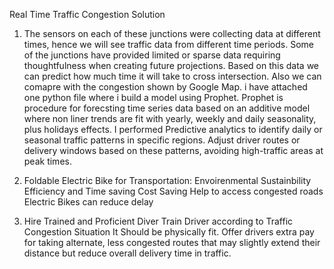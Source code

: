 Real Time Traffic Congestion Solution 
1) The sensors on each of these junctions were collecting data at different times, hence we will see traffic data from different time periods. Some of the junctions have provided limited or sparse data requiring thoughtfulness when creating future projections. Based on this data we can predict how much time it will take to cross intersection. Also we can comapre with the congestion shown by Google Map.
i have attached one python file where i build a model using Prophet. Prophet is procedure for forecsting time series data based on an additive model where non liner trends are fit with yearly, weekly and daily seasonality, plus holidays effects. I performed Predictive analytics to identify daily or seasonal traffic patterns in specific regions. Adjust driver routes or delivery windows based on these patterns, avoiding high-traffic areas at peak times.

2) Foldable Electric Bike for Transportation:
Envoirenmental Sustainbility
Efficiency and Time saving
Cost Saving
Help to access congested roads
Electric Bikes can reduce delay

3) Hire Trained and Proficient Diver
Train Driver according to Traffic Congestion Situation
It Should be physically fit.
Offer drivers extra pay for taking alternate, less congested routes that may slightly extend their distance but reduce overall delivery time in traffic.
